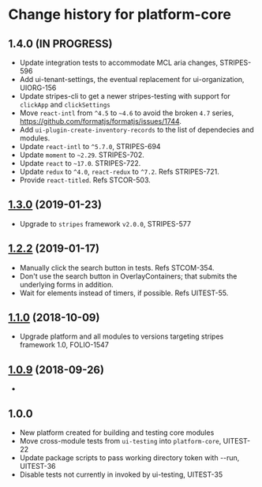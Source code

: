 # Change history for platform-core

## 1.4.0 (IN PROGRESS)

* Update integration tests to accommodate MCL aria changes, STRIPES-596
* Add ui-tenant-settings, the eventual replacement for ui-organization, UIORG-156
* Update stripes-cli to get a newer stripes-testing with support for `clickApp` and `clickSettings`
* Move `react-intl` from `^4.5` to `~4.6` to avoid the broken `4.7` series, https://github.com/formatjs/formatjs/issues/1744.
* Add `ui-plugin-create-inventory-records` to the list of dependecies and modules.
* Update `react-intl` to `^5.7.0`, STRIPES-694
* Update `moment` to `~2.29`. STRIPES-702.
* Update `react` to `~17.0`. STRIPES-722.
* Update `redux` to `^4.0`, `react-redux` to `^7.2`. Refs STRIPES-721.
* Provide `react-titled`. Refs STCOR-503.

## [1.3.0](https://github.com/folio-org/platform-core/tree/v1.3.0-SNAPSHOT) (2019-01-23)

* Upgrade to `stripes` framework `v2.0.0`, STRIPES-577


## [1.2.2](https://github.com/folio-org/platform-core/tree/v1.2.2-SNAPSHOT) (2019-01-17)

* Manually click the search button in tests. Refs STCOM-354.
* Don't use the search button in OverlayContainers; that submits the underlying forms in addition.
* Wait for elements instead of timers, if possible. Refs UITEST-55.


## [1.1.0](https://github.com/folio-org/platform-core/tree/v1.1.0) (2018-10-09)
* Upgrade platform and all modules to versions targeting stripes framework 1.0, FOLIO-1547


## [1.0.9](https://github.com/folio-org/platform-core/tree/v1.0.9) (2018-09-26)
*


## 1.0.0
* New platform created for building and testing core modules
* Move cross-module tests from `ui-testing` into `platform-core`, UITEST-22
* Update package scripts to pass working directory token with --run, UITEST-36
* Disable tests not currently in invoked by ui-testing, UITEST-35
